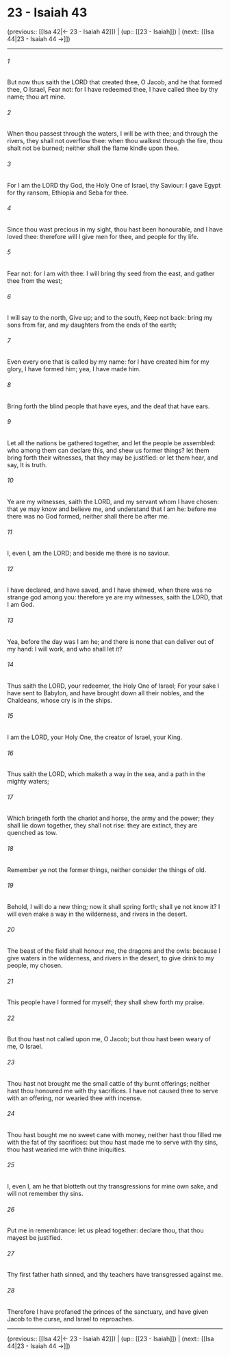 # 23 - Isaiah 43

(previous:: [[Isa 42|← 23 - Isaiah 42]]) | (up:: [[23 - Isaiah]]) | (next:: [[Isa 44|23 - Isaiah 44 →]])

***


###### 1 
But now thus saith the LORD that created thee, O Jacob, and he that formed thee, O Israel, Fear not: for I have redeemed thee, I have called thee by thy name; thou art mine. 

###### 2 
When thou passest through the waters, I will be with thee; and through the rivers, they shall not overflow thee: when thou walkest through the fire, thou shalt not be burned; neither shall the flame kindle upon thee. 

###### 3 
For I am the LORD thy God, the Holy One of Israel, thy Saviour: I gave Egypt for thy ransom, Ethiopia and Seba for thee. 

###### 4 
Since thou wast precious in my sight, thou hast been honourable, and I have loved thee: therefore will I give men for thee, and people for thy life. 

###### 5 
Fear not: for I am with thee: I will bring thy seed from the east, and gather thee from the west; 

###### 6 
I will say to the north, Give up; and to the south, Keep not back: bring my sons from far, and my daughters from the ends of the earth; 

###### 7 
Even every one that is called by my name: for I have created him for my glory, I have formed him; yea, I have made him. 

###### 8 
Bring forth the blind people that have eyes, and the deaf that have ears. 

###### 9 
Let all the nations be gathered together, and let the people be assembled: who among them can declare this, and shew us former things? let them bring forth their witnesses, that they may be justified: or let them hear, and say, It is truth. 

###### 10 
Ye are my witnesses, saith the LORD, and my servant whom I have chosen: that ye may know and believe me, and understand that I am he: before me there was no God formed, neither shall there be after me. 

###### 11 
I, even I, am the LORD; and beside me there is no saviour. 

###### 12 
I have declared, and have saved, and I have shewed, when there was no strange god among you: therefore ye are my witnesses, saith the LORD, that I am God. 

###### 13 
Yea, before the day was I am he; and there is none that can deliver out of my hand: I will work, and who shall let it? 

###### 14 
Thus saith the LORD, your redeemer, the Holy One of Israel; For your sake I have sent to Babylon, and have brought down all their nobles, and the Chaldeans, whose cry is in the ships. 

###### 15 
I am the LORD, your Holy One, the creator of Israel, your King. 

###### 16 
Thus saith the LORD, which maketh a way in the sea, and a path in the mighty waters; 

###### 17 
Which bringeth forth the chariot and horse, the army and the power; they shall lie down together, they shall not rise: they are extinct, they are quenched as tow. 

###### 18 
Remember ye not the former things, neither consider the things of old. 

###### 19 
Behold, I will do a new thing; now it shall spring forth; shall ye not know it? I will even make a way in the wilderness, and rivers in the desert. 

###### 20 
The beast of the field shall honour me, the dragons and the owls: because I give waters in the wilderness, and rivers in the desert, to give drink to my people, my chosen. 

###### 21 
This people have I formed for myself; they shall shew forth my praise. 

###### 22 
But thou hast not called upon me, O Jacob; but thou hast been weary of me, O Israel. 

###### 23 
Thou hast not brought me the small cattle of thy burnt offerings; neither hast thou honoured me with thy sacrifices. I have not caused thee to serve with an offering, nor wearied thee with incense. 

###### 24 
Thou hast bought me no sweet cane with money, neither hast thou filled me with the fat of thy sacrifices: but thou hast made me to serve with thy sins, thou hast wearied me with thine iniquities. 

###### 25 
I, even I, am he that blotteth out thy transgressions for mine own sake, and will not remember thy sins. 

###### 26 
Put me in remembrance: let us plead together: declare thou, that thou mayest be justified. 

###### 27 
Thy first father hath sinned, and thy teachers have transgressed against me. 

###### 28 
Therefore I have profaned the princes of the sanctuary, and have given Jacob to the curse, and Israel to reproaches.

***

(previous:: [[Isa 42|← 23 - Isaiah 42]]) | (up:: [[23 - Isaiah]]) | (next:: [[Isa 44|23 - Isaiah 44 →]])
